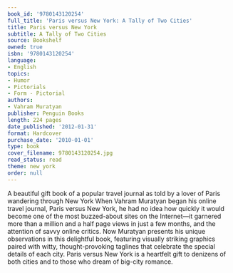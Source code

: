 ```yaml
---
book_id: '9780143120254'
full_title: 'Paris versus New York: A Tally of Two Cities'
title: Paris versus New York
subtitle: A Tally of Two Cities
source: Bookshelf
owned: true
isbn: '9780143120254'
language:
- English
topics:
- Humor
- Pictorials
- Form - Pictorial
authors:
- Vahram Muratyan
publisher: Penguin Books
length: 224 pages
date_published: '2012-01-31'
format: Hardcover
purchase_date: '2010-01-01'
type: book
cover_filename: 9780143120254.jpg
read_status: read
theme: new york
order: null
---
```

A beautiful gift book of a popular travel journal as told by a lover of Paris wandering through New York
When Vahram Muratyan began his online travel journal, Paris versus New York, he had no idea how quickly it would become one of the most buzzed-about sites on the Internet—it garnered more than a million and a half page views in just a few months, and the attention of savvy online critics. Now Muratyan presents his unique observations in this delightful book, featuring visually striking graphics paired with witty, thought-provoking taglines that celebrate the special details of each city. Paris versus New York is a heartfelt gift to denizens of both cities and to those who dream of big-city romance.

